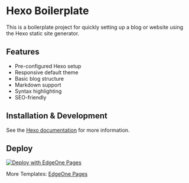 # Hexo Boilerplate

This is a boilerplate project for quickly setting up a blog or website using the
Hexo static site generator.

## Features

- Pre-configured Hexo setup
- Responsive default theme
- Basic blog structure
- Markdown support
- Syntax highlighting
- SEO-friendly

## Installation & Development

See the [Hexo documentation](https://hexo.io/docs/) for more information.

## Deploy

[![Deploy with EdgeOne Pages](https://cdnstatic.tencentcs.com/edgeone/pages/deploy.svg)](https://edgeone.ai/pages/new?from=github&template=hexo-template)

More Templates: [EdgeOne Pages](https://edgeone.ai/pages/templates)
